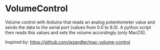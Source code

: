 # VolumeControl

Volume control with Arduino that reads an analog potentiometer value and sends the data to the serial port (values from 0.0 to 8.0). A python script then reads this values and sets the volume accordingly (only MacOS).

Inspired by:
https://github.com/wzandler/mac-volume-control